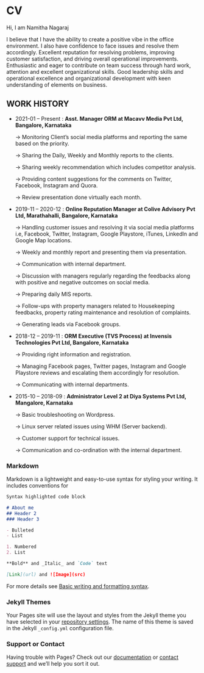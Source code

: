# CV

Hi, I am Namitha Nagaraj

I believe that I have the ability to create a positive vibe in the office environment. I also have confidence to face issues and resolve them accordingly. Excellent reputation for resolving problems, improving customer satisfaction, and driving overall operational improvements. Enthusiastic and eager to contribute on team success through hard work, attention and excellent organizational skills. Good leadership skills and operational excellence and organizational development with keen understanding of elements on business.

## WORK HISTORY

- 2021-01 – Present : **Asst. Manager ORM at Macavv Media Pvt Ltd, Bangalore, Karnataka**

     -> Monitoring Client’s social media platforms and reporting the same 
         based on the priority.

     -> Sharing the Daily, Weekly and Monthly reports to the clients.

     -> Sharing weekly recommendation which includes competitor analysis.

     -> Providing content suggestions for the comments on Twitter, Facebook, Instagram and Quora.

     -> Review presentation done virtually each month.
     
     
- 2019-11 – 2020-12 : **Online Reputation Manager at Colive Advisory Pvt Ltd, Marathahalli, Bangalore, Karnataka**

     -> Handling customer issues and resolving it via social media platforms i.e, Facebook, Twitter, Instagram, Google Playstore, iTunes, LinkedIn and Google Map           locations.
     
     -> Weekly and monthly report and presenting them via presentation.
     
     -> Communication with internal department.
     
     -> Discussion with managers regularly regarding the feedbacks along with positive and negative outcomes on social media.
     
     -> Preparing daily MIS reports.
     
     -> Follow-ups with property managers related to Housekeeping feedbacks, property rating maintenance and resolution of complaints.
     
     -> Generating leads via Facebook groups.
     
- 2018-12 – 2019-11 : **ORM Executive (TVS Process) at Invensis Technologies Pvt Ltd, Bangalore, Karnataka**

     -> Providing right information and registration.
     
     -> Managing Facebook pages, Twitter pages, Instagram and Google Playstore reviews and escalating them accordingly for resolution.
     
     -> Communicating with internal departments.
     
- 2015-10 – 2018-09 : **Administrator Level 2 at Diya Systems Pvt Ltd, Mangalore, Karnataka**

     -> Basic troubleshooting on Wordpress.
     
     -> Linux server related issues using WHM (Server backend).
     
     -> Customer support for technical issues.
     
     -> Communication and co-ordination with the internal department.


### Markdown

Markdown is a lightweight and easy-to-use syntax for styling your writing. It includes conventions for

```markdown
Syntax highlighted code block

# About me
## Header 2
### Header 3

- Bulleted
- List

1. Numbered
2. List

**Bold** and _Italic_ and `Code` text

[Link](url) and ![Image](src)
```

For more details see [Basic writing and formatting syntax](https://docs.github.com/en/github/writing-on-github/getting-started-with-writing-and-formatting-on-github/basic-writing-and-formatting-syntax).

### Jekyll Themes

Your Pages site will use the layout and styles from the Jekyll theme you have selected in your [repository settings](https://github.com/Namitha-Nagaraj/CV/settings/pages). The name of this theme is saved in the Jekyll `_config.yml` configuration file.

### Support or Contact

Having trouble with Pages? Check out our [documentation](https://docs.github.com/categories/github-pages-basics/) or [contact support](https://support.github.com/contact) and we’ll help you sort it out.
